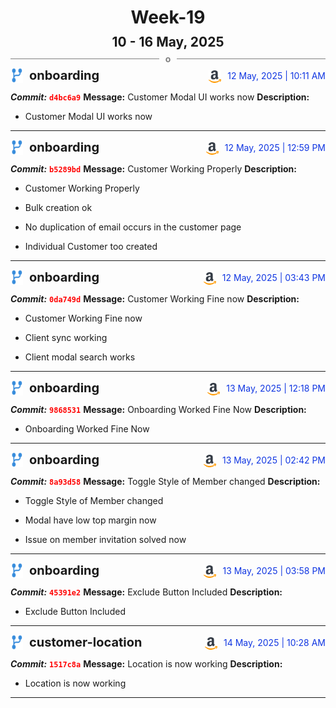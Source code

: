 <h1 style="text-align:center; margin-bottom:10px">Week-19</h1>
<h2 style="text-align:center; margin:0px">10 - 16 May, 2025</h2>
<div style="display: flex; align-items: center; justify-content: center;">
  <hr style="flex: 1; background-color: gray;" />
  <span style="padding: 0 10px;font-weight:bold; color:gray">o</span>
  <hr style="flex: 1; background-color: gray;" />
</div>

<div style="display: flex; justify-content: space-between; align-items:end;">
  <div style="display:flex">
      <img src="../assets/branch.svg" alt="GitHub Logo"  style="width:20px; margin:0 10px 0 0">
      <h3 style="margin: 0; padding:0; font-weight: bold; font-size:20px;">onboarding</h3>
  </div>
  <div style="display:flex">
  <img src="../assets/amazon.svg" alt="Amazon Logo" style="width:20px">
    <span style="color:rgb(16, 54, 226); text-align: right; margin:0 0 0 10px; padding:0px;">12 May, 2025 | 10:11 AM</span>
  </div>
</div>

**_Commit:_** <code style="color: red; font-weight: bold;">d4bc6a9</code>
**Message:** Customer Modal UI works now
**Description:**
- Customer Modal UI works now
---
<div style="display: flex; justify-content: space-between; align-items:end;">
  <div style="display:flex">
      <img src="../assets/branch.svg" alt="GitHub Logo"  style="width:20px; margin:0 10px 0 0">
      <h3 style="margin: 0; padding:0; font-weight: bold; font-size:20px;">onboarding</h3>
  </div>
  <div style="display:flex">
  <img src="../assets/amazon.svg" alt="Amazon Logo" style="width:20px">
    <span style="color:rgb(16, 54, 226); text-align: right; margin:0 0 0 10px; padding:0px;">12 May, 2025 | 12:59 PM</span>
  </div>
</div>

**_Commit:_** <code style="color: red; font-weight: bold;">b5289bd</code>
**Message:** Customer Working Properly
**Description:**
- Customer Working Properly

- Bulk creation ok
- No duplication of email occurs in the customer page
- Individual Customer too created
---
<div style="display: flex; justify-content: space-between; align-items:end;">
  <div style="display:flex">
      <img src="../assets/branch.svg" alt="GitHub Logo"  style="width:20px; margin:0 10px 0 0">
      <h3 style="margin: 0; padding:0; font-weight: bold; font-size:20px;">onboarding</h3>
  </div>
  <div style="display:flex">
  <img src="../assets/amazon.svg" alt="Amazon Logo" style="width:20px">
    <span style="color:rgb(16, 54, 226); text-align: right; margin:0 0 0 10px; padding:0px;">12 May, 2025 | 03:43 PM</span>
  </div>
</div>

**_Commit:_** <code style="color: red; font-weight: bold;">0da749d</code>
**Message:** Customer Working Fine now
**Description:**
- Customer Working Fine now

- Client sync working
- Client modal search works
---
<div style="display: flex; justify-content: space-between; align-items:end;">
  <div style="display:flex">
      <img src="../assets/branch.svg" alt="GitHub Logo"  style="width:20px; margin:0 10px 0 0">
      <h3 style="margin: 0; padding:0; font-weight: bold; font-size:20px;">onboarding</h3>
  </div>
  <div style="display:flex">
  <img src="../assets/amazon.svg" alt="Amazon Logo" style="width:20px">
    <span style="color:rgb(16, 54, 226); text-align: right; margin:0 0 0 10px; padding:0px;">13 May, 2025 | 12:18 PM</span>
  </div>
</div>

**_Commit:_** <code style="color: red; font-weight: bold;">9868531</code>
**Message:** Onboarding Worked Fine Now
**Description:**
- Onboarding Worked Fine Now
---
<div style="display: flex; justify-content: space-between; align-items:end;">
  <div style="display:flex">
      <img src="../assets/branch.svg" alt="GitHub Logo"  style="width:20px; margin:0 10px 0 0">
      <h3 style="margin: 0; padding:0; font-weight: bold; font-size:20px;">onboarding</h3>
  </div>
  <div style="display:flex">
  <img src="../assets/amazon.svg" alt="Amazon Logo" style="width:20px">
    <span style="color:rgb(16, 54, 226); text-align: right; margin:0 0 0 10px; padding:0px;">13 May, 2025 | 02:42 PM</span>
  </div>
</div>

**_Commit:_** <code style="color: red; font-weight: bold;">8a93d58</code>
**Message:** Toggle Style of Member changed
**Description:**
- Toggle Style of Member changed

- Modal have low top margin now
- Issue on member invitation solved now
---
<div style="display: flex; justify-content: space-between; align-items:end;">
  <div style="display:flex">
      <img src="../assets/branch.svg" alt="GitHub Logo"  style="width:20px; margin:0 10px 0 0">
      <h3 style="margin: 0; padding:0; font-weight: bold; font-size:20px;">onboarding</h3>
  </div>
  <div style="display:flex">
  <img src="../assets/amazon.svg" alt="Amazon Logo" style="width:20px">
    <span style="color:rgb(16, 54, 226); text-align: right; margin:0 0 0 10px; padding:0px;">13 May, 2025 | 03:58 PM</span>
  </div>
</div>

**_Commit:_** <code style="color: red; font-weight: bold;">45391e2</code>
**Message:** Exclude Button Included
**Description:**
- Exclude Button Included
---
<div style="display: flex; justify-content: space-between; align-items:end;">
  <div style="display:flex">
      <img src="../assets/branch.svg" alt="GitHub Logo"  style="width:20px; margin:0 10px 0 0">
      <h3 style="margin: 0; padding:0; font-weight: bold; font-size:20px;">customer-location</h3>
  </div>
  <div style="display:flex">
  <img src="../assets/amazon.svg" alt="Amazon Logo" style="width:20px">
    <span style="color:rgb(16, 54, 226); text-align: right; margin:0 0 0 10px; padding:0px;">14 May, 2025 | 10:28 AM</span>
  </div>
</div>

**_Commit:_** <code style="color: red; font-weight: bold;">1517c8a</code>
**Message:** Location is now working
**Description:**
- Location is now working
---
